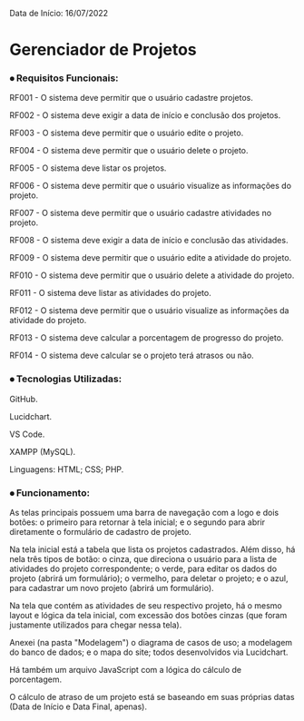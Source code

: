Data de Início: 16/07/2022

# Gerenciador de Projetos


### ⦁ Requisitos Funcionais:
RF001 - O sistema deve permitir que o usuário cadastre projetos.

RF002 - O sistema deve exigir a data de início e conclusão dos projetos.

RF003 - O sistema deve permitir que o usuário edite o projeto.

RF004 - O sistema deve permitir que o usuário delete o projeto.

RF005 - O sistema deve listar os projetos.

RF006 - O sistema deve permitir que o usuário visualize as informações do projeto.

RF007 - O sistema deve permitir que o usuário cadastre atividades no projeto.

RF008 - O sistema deve exigir a data de início e conclusão das atividades.

RF009 - O sistema deve permitir que o usuário edite a atividade do projeto.

RF010 - O sistema deve permitir que o usuário delete a atividade do projeto.

RF011 - O sistema deve listar as atividades do projeto.

RF012 - O sistema deve permitir que o usuário visualize as informações da atividade do projeto.

RF013 - O sistema deve calcular a porcentagem de progresso do projeto.

RF014 - O sistema deve calcular se o projeto terá atrasos ou não.


### ⦁ Tecnologias Utilizadas:
GitHub.

Lucidchart.

VS Code.

XAMPP (MySQL).

Linguagens: HTML; CSS; PHP.


### ⦁ Funcionamento:
As telas principais possuem uma barra de navegação com a logo e dois botões: o primeiro para retornar à tela inicial; e o segundo para abrir diretamente o formulário de cadastro de projeto.

Na tela inicial está a tabela que lista os projetos cadastrados. Além disso, há nela três tipos de botão: o cinza, que direciona o usuário para a lista de atividades do projeto correspondente; o verde, para editar os dados do projeto (abrirá um formulário); o vermelho, para deletar o projeto; e o azul, para cadastrar um novo projeto (abrirá um formulário).

Na tela que contém as atividades de seu respectivo projeto, há o mesmo layout e lógica da tela inicial, com excessão dos botões cinzas (que foram justamente utilizados para chegar nessa tela).

Anexei (na pasta "Modelagem") o diagrama de casos de uso; a modelagem do banco de dados; e o mapa do site; todos desenvolvidos via Lucidchart.

Há também um arquivo JavaScript com a lógica do cálculo de porcentagem.

O cálculo de atraso de um projeto está se baseando em suas próprias datas (Data de Início e Data Final, apenas).

